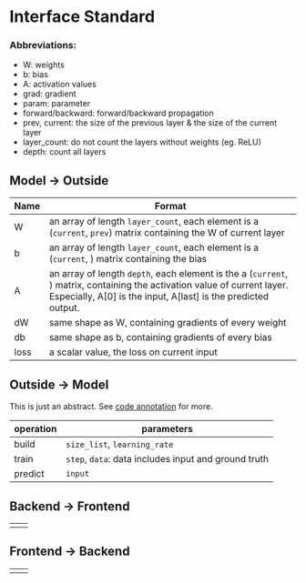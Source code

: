 ﻿# Interface Standard
### Abbreviations:
* W: weights
* b: bias
* A: activation values
* grad: gradient
* param: parameter
* forward/backward: forward/backward propagation
* prev, current: the size of the previous layer & the size of the current layer 
* layer_count: do not count the layers without weights (eg. ReLU)
* depth: count all layers

## Model -> Outside
| Name | Format |
|--|--|
| W | an array of length `layer_count`, each element is a (`current`, `prev`) matrix containing the W of current layer |
| b | an array of length `layer_count`, each element is a (`current`, ) matrix containing the bias |
| A | an array of length `depth`, each element is the a (`current`, ) matrix, containing the activation value of current layer. Especially, A[0] is the input, A[last] is the predicted output. |
| dW | same shape as W, containing gradients of every weight |
| db | same shape as b, containing gradients of every bias |
| loss | a scalar value, the loss on current input |

## Outside -> Model
This is just an abstract.
See [code annotation](https://github.com/IDl0T/AIwaffle/blob/master/MLsource/SimpleClassificationModel/SimpleClassificationNetwork.py) for more.

| operation | parameters |
| -- | -- |
| build | `size_list`, `learning_rate` |
| train | `step`, `data`: data includes input and ground truth |
| predict | `input` |

## Backend -> Frontend
|  |  |
|--|--|
|  |  |

## Frontend -> Backend
|  |  |
|--|--|
|  |  |


